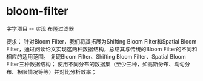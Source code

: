 # bloom-filter
字学项目 -- 实现 布隆过滤器

要求：
针对Bloom Filter，我们将其拓展为Shifting Bloom Filter和Spatial Bloom Filter，通过阅读论文实现这两种数据结构，总结其与传统的Bloom Filter的不同和相应的适用范围。
复现Bloom Filter、Shifting Bloom Filter、Spatial Bloom Filter三种数据结构；
使用不同分布的数据集（至少三种，如高斯分布、均匀分布、极限情况等等）并对比分析效率；
